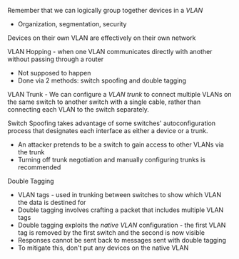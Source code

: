Remember that we can logically group together devices in a *VLAN*
- Organization, segmentation, security

Devices on their own VLAN are effectively on their own network

VLAN Hopping - when one VLAN communicates directly with another without passing through a router
- Not supposed to happen
- Done via 2 methods: switch spoofing and double tagging

VLAN Trunk - We can configure a *VLAN trunk* to connect multiple VLANs on the same switch to another switch with a single cable, rather than connecting each VLAN to the switch separately.

Switch Spoofing takes advantage of some switches' autoconfiguration process that designates each interface as either a device or a trunk. 
- An attacker pretends to be a switch to gain access to other VLANs via the trunk
- Turning off trunk negotiation and manually configuring trunks is recommended

Double Tagging
- VLAN tags - used in trunking between switches to show which VLAN the data is destined for
- Double tagging involves crafting a packet that includes multiple VLAN tags
- Double tagging exploits the *native VLAN* configuration - the first VLAN tag is removed by the first switch and the second is now visible
- Responses cannot be sent back to messages sent with double tagging
- To mitigate this, don't put any devices on the native VLAN